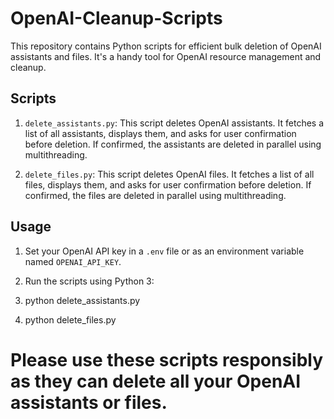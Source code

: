 
# OpenAI-Cleanup-Scripts

This repository contains Python scripts for efficient bulk deletion of OpenAI assistants and files. It's a handy tool for OpenAI resource management and cleanup.

## Scripts

1. `delete_assistants.py`: This script deletes OpenAI assistants. It fetches a list of all assistants, displays them, and asks for user confirmation before deletion. If confirmed, the assistants are deleted in parallel using multithreading.

2. `delete_files.py`: This script deletes OpenAI files. It fetches a list of all files, displays them, and asks for user confirmation before deletion. If confirmed, the files are deleted in parallel using multithreading.

## Usage

1. Set your OpenAI API key in a `.env` file or as an environment variable named `OPENAI_API_KEY`.

2. Run the scripts using Python 3:

3. python delete_assistants.py
   
4. python delete_files.py


# Please use these scripts responsibly as they can delete all your OpenAI assistants or files.
